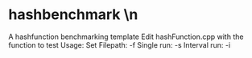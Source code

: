 # hashbenchmark \n

A hashfunction benchmarking template
Edit hashFunction.cpp with the function to test
Usage:
  Set Filepath: -f <filepath>
  Single run:   -s <tablesize>
  Interval run: -i <minTableSize> <maxTableSize>
